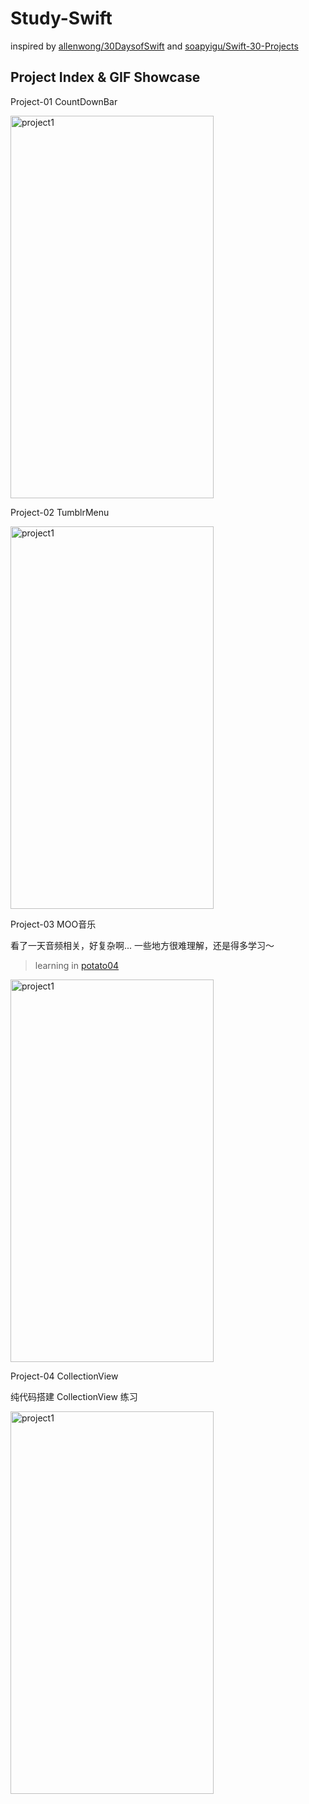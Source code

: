 # Study-Swift

inspired by [allenwong/30DaysofSwift](https://github.com/allenwong/30DaysofSwift) and [soapyigu/Swift-30-Projects](https://github.com/soapyigu/Swift-30-Projects)<br/>

## Project Index & GIF Showcase
Project-01 CountDownBar

<img src="https://github.com/fnegdaq/Study-Swift/blob/master/Project-01%20CountDownBar/Jietu20190312-171327.gif" width="325" height="612" alt="project1"/> 


Project-02 TumblrMenu

<img src="https://github.com/fnegdaq/Study-Swift/blob/master/Project-02%20TumblrMenu/Jietu20190314-114342.gif" width="325" height="612" alt="project1"/> 


Project-03 MOO音乐

看了一天音频相关，好复杂啊...  一些地方很难理解，还是得多学习～<br />
> learning in [potato04](https://juejin.im/post/5c1bbec66fb9a049cb18b64c)<br />

<img src="https://github.com/fnegdaq/Study-Swift/blob/master/Project-03%20MOO%E9%9F%B3%E4%B9%90/Jietu20190318-000107.gif" width="325" height="612" alt="project1"/> 


Project-04 CollectionView

纯代码搭建 CollectionView 练习

<img src="https://github.com/fnegdaq/Study-Swift/blob/master/Project-04%20CollectionView/Jietu20190320-135542.gif" width="325" height="612" alt="project1"/> 
